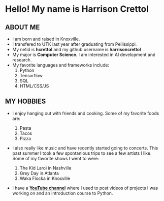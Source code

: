 # Hello! My name is Harrison Crettol

## ABOUT ME
* I am born and raised in Knoxville.
* I transfered to UTK last year after graduating from Pellissippi. 
* My netid is **hcrettol** and my github username is **harrisoncrettol**
* My major is **Computer Science**. I am interested in AI development and research.
* My favorite languages and frameworks include:
    1. Python
    2. Tensorflow
    3. SQL
    4. HTML/CSS/JS

## MY HOBBIES
* I enjoy hanging out with friends and cooking. Some of my favorite foods are:
    1. Pasta
    2. Tacos
    3. Pizza

* I also really like music and have recently started going to concerts. This past summer I took a few spontanious trips to see a few artists I like. Some of my favorite shows I went to were: 
    1. The Kid Laroi in Nashville
    2. Grey Day in Atlanta
    3. Waka Flocka in Knoxville

* I have a [**YouTube channel**](https://www.youtube.com/@harrisoncrettol) where I used to post videos of projects I was working on and an introduction course to Python.